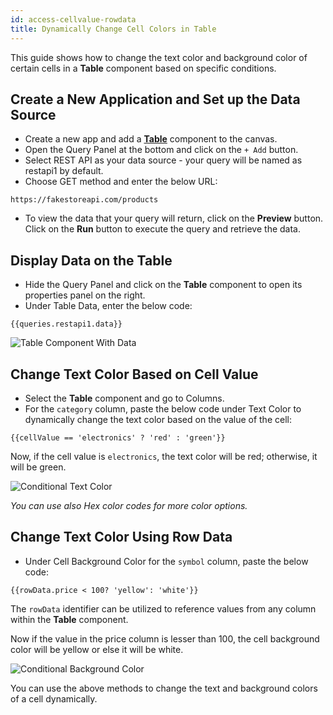 ```yaml
---
id: access-cellvalue-rowdata
title: Dynamically Change Cell Colors in Table
---
```

<div>

This guide shows how to change the text color and background color of certain cells in a **Table** component based on specific conditions.

</div>

<div>

## Create a New Application and Set up the Data Source
- Create a new app and add a **[Table](/docs/widgets/table)** component to the canvas.
- Open the Query Panel at the bottom and click on the `+ Add` button.
- Select REST API as your data source - your query will be named as restapi1 by default.
- Choose GET method and enter the below URL:
```
https://fakestoreapi.com/products
``` 
- To view the data that your query will return, click on the **Preview** button. Click on the **Run** button to execute the query and retrieve the data. 

</div>

<div>

## Display Data on the Table

- Hide the Query Panel and click on the **Table** component to open its properties panel on the right.
- Under Table Data, enter the below code:
```
{{queries.restapi1.data}}
```
<div style={{textAlign: 'center'}}>
    <img style={{ border:'0', marginBottom:'15px' }} className="screenshot-full" src="/img/how-to/change-text-color/table-with-data.png" alt="Table Component With Data" />
</div>

</div>

<div>

## Change Text Color Based on Cell Value

- Select the **Table** component and go to Columns.
- For the `category` column, paste the below code under Text Color to dynamically change the text color based on the value of the cell:

```
{{cellValue == 'electronics' ? 'red' : 'green'}}
```

Now, if the cell value is `electronics`, the text color will be red; otherwise, it will be green.

<div style={{textAlign: 'center'}}>
    <img style={{ border:'0', marginBottom:'15px' }} className="screenshot-full" src="/img/how-to/change-text-color/conditional-text-color.png" alt="Conditional Text Color" />
</div>

<i>You can use also Hex color codes for more color options.</i>

</div>

<div>

## Change Text Color Using Row Data

- Under Cell Background Color for the `symbol` column, paste the below code: 

```
{{rowData.price < 100? 'yellow': 'white'}}
```

The `rowData` identifier can be utilized to reference values from any column within the **Table** component. 

Now if the value in the price column is lesser than 100, the cell background color will be yellow or else it will be white.

<div style={{textAlign: 'center'}}>
    <img style={{ border:'0', marginBottom:'15px' }} className="screenshot-full" src="/img/how-to/change-text-color/conditional-background-color.png" alt="Conditional Background Color" />
</div>

You can use the above methods to change the text and background colors of a cell dynamically.

</div>